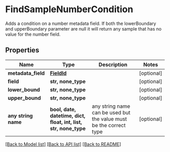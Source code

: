 # FindSampleNumberCondition

Adds a condition on a number metadata field. If both the lowerBoundary and upperBoundary parameter are null it will return any sample that has no value for the number field.

## Properties
Name | Type | Description | Notes
------------ | ------------- | ------------- | -------------
**metadata_field** | [**FieldId**](FieldId.md) |  | [optional] 
**field** | **str, none_type** |  | [optional] 
**lower_bound** | **str, none_type** |  | [optional] 
**upper_bound** | **str, none_type** |  | [optional] 
**any string name** | **bool, date, datetime, dict, float, int, list, str, none_type** | any string name can be used but the value must be the correct type | [optional]

[[Back to Model list]](../README.md#documentation-for-models) [[Back to API list]](../README.md#documentation-for-api-endpoints) [[Back to README]](../README.md)


